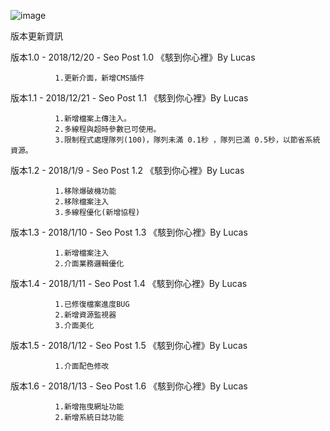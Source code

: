 ![image](https://github.com/pratnket/python_project/blob/master/%E9%A0%90%E8%A6%BD%E5%9C%96/001.png)

版本更新資訊

  
  版本1.0  -  2018/12/20  -   Seo Post 1.0 《駭到你心裡》By Lucas
                           
              1.更新介面，新增CMS插件


  
  版本1.1 -  2018/12/21  -   Seo Post 1.1 《駭到你心裡》By Lucas
                          
              1.新增檔案上傳注入。
              2.多線程與超時參數已可使用。              
              3.限制程式處理隊列(100)，隊列未滿 0.1秒 ，隊列已滿 0.5秒，以節省系統資源。


  
  版本1.2 -  2018/1/9  -   Seo Post 1.2 《駭到你心裡》By Lucas
                           
              1.移除爆破機功能
              2.移除檔案注入
              3.多線程優化(新增協程)


  
  版本1.3 -  2018/1/10  -   Seo Post 1.3 《駭到你心裡》By Lucas
                           
              1.新增檔案注入
              2.介面業務邏輯優化
  

  
版本1.4 -  2018/1/11  -   Seo Post 1.4 《駭到你心裡》By Lucas
                           
              1.已修復檔案進度BUG
              2.新增資源監視器
              3.介面美化

  
版本1.5 -  2018/1/12  -   Seo Post 1.5 《駭到你心裡》By Lucas

              1.介面配色修改


版本1.6 -  2018/1/13  -   Seo Post 1.6 《駭到你心裡》By Lucas

              1.新增拖曳網址功能
              2.新增系統日誌功能
